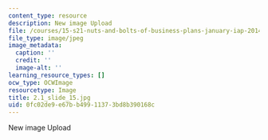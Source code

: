 ```yaml
---
content_type: resource
description: New image Upload
file: /courses/15-s21-nuts-and-bolts-of-business-plans-january-iap-2014/0fc02de9e67bb49911373bd8b390168c_2.1_slide_15.jpg
file_type: image/jpeg
image_metadata:
  caption: ''
  credit: ''
  image-alt: ''
learning_resource_types: []
ocw_type: OCWImage
resourcetype: Image
title: 2.1_slide_15.jpg
uid: 0fc02de9-e67b-b499-1137-3bd8b390168c
---
```

New image Upload

